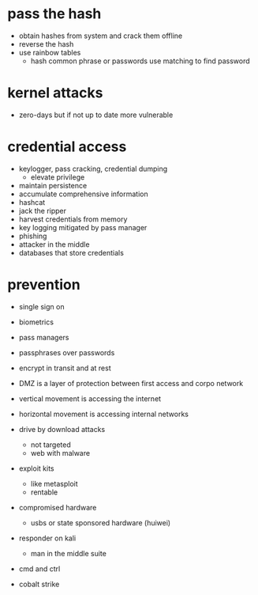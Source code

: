 # pass the hash

- obtain hashes from system and crack them offline
- reverse the hash
- use rainbow tables
  - hash common phrase or passwords use matching to find password

# kernel attacks

- zero-days but if not up to date more vulnerable

# credential access

- keylogger, pass cracking, credential dumping
  - elevate privilege
- maintain persistence
- accumulate comprehensive information
- hashcat
- jack the ripper
- harvest credentials from memory
- key logging mitigated by pass manager
- phishing
- attacker in the middle
- databases that store credentials

# prevention

- single sign on

- biometrics

- pass managers

- passphrases over passwords

- encrypt in transit and at rest

- DMZ is a layer of protection between first access and corpo network

- vertical movement is accessing the internet

- horizontal movement is accessing internal networks

- drive by download attacks

  - not targeted
  - web with malware

- exploit kits

  - like metasploit
  - rentable

- compromised hardware

  - usbs or state sponsored hardware (huiwei)

- responder on kali

  - man in the middle suite

- cmd and ctrl

- cobalt strike
